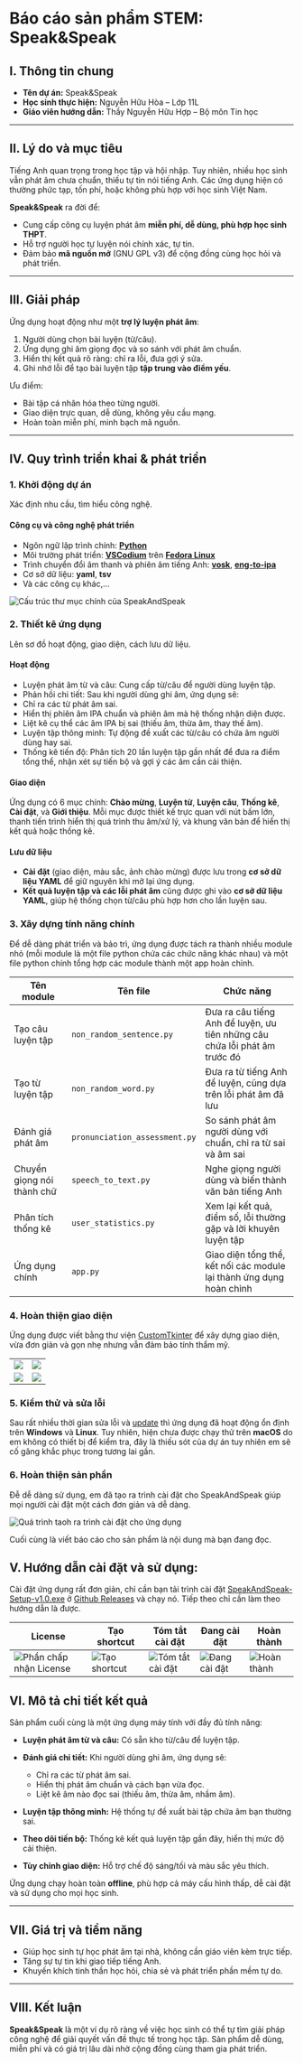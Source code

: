 # Báo cáo sản phẩm STEM: Speak\&Speak

## I. Thông tin chung

* **Tên dự án:** Speak\&Speak
* **Học sinh thực hiện:** Nguyễn Hữu Hòa – Lớp 11L
* **Giáo viên hướng dẫn:**  Thầy Nguyễn Hữu Hợp – Bộ môn Tin học

---

## II. Lý do và mục tiêu

Tiếng Anh quan trọng trong học tập và hội nhập. Tuy nhiên, nhiều học sinh vẫn phát âm chưa chuẩn, thiếu tự tin nói tiếng Anh. Các ứng dụng hiện có thường phức tạp, tốn phí, hoặc không phù hợp với học sinh Việt Nam.

**Speak\&Speak** ra đời để:

* Cung cấp công cụ luyện phát âm **miễn phí, dễ dùng, phù hợp học sinh THPT**.
* Hỗ trợ người học tự luyện nói chính xác, tự tin.
* Đảm bảo **mã nguồn mở** (GNU GPL v3) để cộng đồng cùng học hỏi và phát triển.

---

## III. Giải pháp

Ứng dụng hoạt động như một **trợ lý luyện phát âm**:

1. Người dùng chọn bài luyện (từ/câu).
2. Ứng dụng ghi âm giọng đọc và so sánh với phát âm chuẩn.
3. Hiển thị kết quả rõ ràng: chỉ ra lỗi, đưa gợi ý sửa.
4. Ghi nhớ lỗi để tạo bài luyện tập **tập trung vào điểm yếu**.

Ưu điểm:

* Bài tập cá nhân hóa theo từng người.
* Giao diện trực quan, dễ dùng, không yêu cầu mạng.
* Hoàn toàn miễn phí, minh bạch mã nguồn.

---

## IV. Quy trình triển khai & phát triển

### 1. Khởi động dự án

Xác định nhu cầu, tìm hiểu công nghệ.

#### Công cụ và công nghệ phát triển
* Ngôn ngữ lập trình chính: [**Python**](https://www.python.org/)
* Môi trường phát triển: [**VSCodium**](https://vscodium.com/) trên [**Fedora Linux**](https://fedoraproject.org/)
* Trình chuyển đổi âm thanh và phiên âm tiếng Anh: [**vosk**](https://pypi.org/project/vosk/), [**eng-to-ipa**](https://pypi.org/project/eng-to-ipa/)
* Cơ sở dữ liệu: **yaml**, **tsv**
* Và các công cụ khác,...

![Cấu trúc thư mục chính của SpeakAndSpeak](https://raw.githubusercontent.com/nguyenhhoa03/nguyenhhoa03/refs/heads/main/images/Screenshot%20From%202025-09-12%2023-44-12.png)

### 2. Thiết kê ứng dụng

Lên sơ đồ hoạt động, giao diện, cách lưu dữ liệu.

#### Hoạt động

* Luyện phát âm từ và câu: Cung cấp từ/câu để người dùng luyện tập.
* Phản hồi chi tiết: Sau khi người dùng ghi âm, ứng dụng sẽ:
* Chỉ ra các từ phát âm sai.
* Hiển thị phiên âm IPA chuẩn và phiên âm mà hệ thống nhận diện được.
* Liệt kê cụ thể các âm IPA bị sai (thiếu âm, thừa âm, thay thế âm).
* Luyện tập thông minh: Tự động đề xuất các từ/câu có chứa âm người dùng hay sai.
* Thống kê tiến độ: Phân tích 20 lần luyện tập gần nhất để đưa ra điểm tổng thể, nhận xét sự tiến bộ và gợi ý các âm cần cải thiện.

#### Giao diện

Ứng dụng có 6 mục chính: **Chào mừng**, **Luyện từ**, **Luyện câu**, **Thống kê**, **Cài đặt**, và **Giới thiệu**. Mỗi mục được thiết kế trực quan với nút bấm lớn, thanh tiến trình hiển thị quá trình thu âm/xử lý, và khung văn bản để hiển thị kết quả hoặc thống kê.

#### Lưu dữ liệu

* **Cài đặt** (giao diện, màu sắc, ảnh chào mừng) được lưu trong **cơ sở dữ liệu YAML** để giữ nguyên khi mở lại ứng dụng.
* **Kết quả luyện tập và các lỗi phát âm** cũng được ghi vào **cơ sở dữ liệu YAML**, giúp hệ thống chọn từ/câu phù hợp hơn cho lần luyện sau.

### 3. Xây dựng tính năng chính

Để dễ dàng phát triển và bảo trì, ứng dụng được tách ra thành nhiều module nhỏ (mỗi module là một file python chứa các chức năng khác nhau) và một file python chính tổng hợp các module thành một app hoàn chỉnh. 

| Tên module                 | Tên file                      | Chức năng                                                                  |
| -------------------------- | ----------------------------- | -------------------------------------------------------------------------- |
| Tạo câu luyện tập          | `non_random_sentence.py`      | Đưa ra câu tiếng Anh để luyện, ưu tiên những câu chứa lỗi phát âm trước đó |
| Tạo từ luyện tập           | `non_random_word.py`          | Đưa ra từ tiếng Anh để luyện, cũng dựa trên lỗi phát âm đã lưu             |
| Đánh giá phát âm           | `pronunciation_assessment.py` | So sánh phát âm người dùng với chuẩn, chỉ ra từ sai và âm sai              |
| Chuyển giọng nói thành chữ | `speech_to_text.py`           | Nghe giọng người dùng và biến thành văn bản tiếng Anh                      |
| Phân tích thống kê         | `user_statistics.py`          | Xem lại kết quả, điểm số, lỗi thường gặp và lời khuyên luyện tập           |
| Ứng dụng chính             | `app.py`                      | Giao diện tổng thể, kết nối các module lại thành ứng dụng hoàn chỉnh       |

### 4. Hoàn thiện giao diện

Ứng dụng được viết bằng thư viện [CustomTkinter](https://customtkinter.tomschimansky.com/) để xây dựng giao diện, vừa đơn giản và gọn nhẹ nhưng vẫn đảm bảo tính thẩm mỹ.

| | |
|---|---|
| ![](https://raw.githubusercontent.com/nguyenhhoa03/nguyenhhoa03/main/images/Screenshot%20From%202025-09-02%2012-44-47.png) | ![](https://raw.githubusercontent.com/nguyenhhoa03/nguyenhhoa03/main/images/Screenshot%20From%202025-09-02%2012-45-22.png) |
| ![](https://raw.githubusercontent.com/nguyenhhoa03/nguyenhhoa03/main/images/Screenshot%20From%202025-09-02%2012-46-08.png) | ![](https://raw.githubusercontent.com/nguyenhhoa03/nguyenhhoa03/main/images/Screenshot%20From%202025-09-02%2012-46-16.png) |

### 5. Kiểm thử và sửa lỗi

Sau rất nhiều thời gian sửa lỗi và [update](https://github.com/nguyenhhoa03/SpeakAndSpeak/commits) thì ứng dụng đã hoạt động ổn định trên **Windows** và **Linux**. Tuy nhiên, hiện chưa được chạy thử trên **macOS** do em không có thiết bị để kiểm tra, đây là thiếu sót của dự án tuy nhiên em sẽ cố găng khắc phục trong tương lai gần.

### 6. Hoàn thiện sản phẩn 

Đễ dễ dàng sử dụng, em đã tạo ra trình cài đặt cho SpeakAndSpeak giúp mọi người cài đặt một cách đơn giản và dễ dàng.

![Quá trình taoh ra trình cài đặt cho ứng dụng](https://raw.githubusercontent.com/nguyenhhoa03/nguyenhhoa03/refs/heads/main/images/Screenshot%20From%202025-09-15%2019-47-23.png)

Cuối cùng là viết báo cáo cho sản phẩm là nội dung mà bạn đang đọc.

## V. Hướng dẫn cài đặt và sử dụng: 

Cài đặt ứng dụng rất đơn giản, chỉ cần bạn tải trình cài đặt [SpeakAndSpeak-Setup-v1.0.exe](https://github.com/nguyenhhoa03/SpeakAndSpeak/releases/download/SpeakAndSpeak/SpeakAndSpeak-Setup-v1.0.exe) ở [Github Releases](https://github.com/nguyenhhoa03/SpeakAndSpeak/releases/tag/SpeakAndSpeak) và chạy nó. Tiếp theo chỉ cần làm theo hướng dẫn là được. 

|  License | Tạo shortcut | Tóm tắt cài đặt | Đang cài đặt | Hoàn thành |
|-------------------------|--------------|-----------------|--------------|------------|
| ![Phần chấp nhận License](https://raw.githubusercontent.com/nguyenhhoa03/nguyenhhoa03/main/images/Screenshot%20From%202025-09-15%2019-03-26.png) | ![Tạo shortcut](https://raw.githubusercontent.com/nguyenhhoa03/nguyenhhoa03/main/images/Screenshot%20From%202025-09-15%2019-03-32.png) | ![Tóm tắt cài đặt](https://raw.githubusercontent.com/nguyenhhoa03/nguyenhhoa03/main/images/Screenshot%20From%202025-09-15%2019-03-37.png) | ![Đang cài đặt](https://raw.githubusercontent.com/nguyenhhoa03/nguyenhhoa03/main/images/Screenshot%20From%202025-09-15%2019-03-44.png) | ![Hoàn thành](https://raw.githubusercontent.com/nguyenhhoa03/nguyenhhoa03/main/images/Screenshot%20From%202025-09-15%2019-04-01.png) |


## VI. Mô tả chi tiết kết quả

Sản phẩm cuối cùng là một ứng dụng máy tính với đầy đủ tính năng:

* **Luyện phát âm từ và câu:** Có sẵn kho từ/câu để luyện tập.
* **Đánh giá chi tiết:** Khi người dùng ghi âm, ứng dụng sẽ:

  * Chỉ ra các từ phát âm sai.
  * Hiển thị phát âm chuẩn và cách bạn vừa đọc.
  * Liệt kê âm nào đọc sai (thiếu âm, thừa âm, nhầm âm).
* **Luyện tập thông minh:** Hệ thống tự đề xuất bài tập chứa âm bạn thường sai.
* **Theo dõi tiến bộ:** Thống kê kết quả luyện tập gần đây, hiển thị mức độ cải thiện.
* **Tùy chỉnh giao diện:** Hỗ trợ chế độ sáng/tối và màu sắc yêu thích.

Ứng dụng chạy hoàn toàn **offline**, phù hợp cả máy cấu hình thấp, dễ cài đặt và sử dụng cho mọi học sinh.

---

## VII. Giá trị và tiềm năng

* Giúp học sinh tự học phát âm tại nhà, không cần giáo viên kèm trực tiếp.
* Tăng sự tự tin khi giao tiếp tiếng Anh.
* Khuyến khích tinh thần học hỏi, chia sẻ và phát triển phần mềm tự do.

---

## VIII. Kết luận

**Speak\&Speak** là một ví dụ rõ ràng về việc học sinh có thể tự tìm giải pháp công nghệ để giải quyết vấn đề thực tế trong học tập. Sản phẩm dễ dùng, miễn phí và có giá trị lâu dài nhờ cộng đồng cùng tham gia phát triển.

